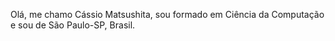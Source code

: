 Olá, me chamo Cássio Matsushita, sou formado em Ciência da Computação e sou de São Paulo-SP, Brasil. 


